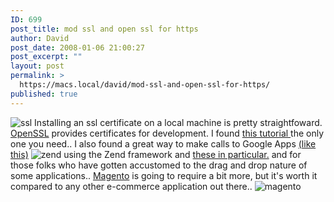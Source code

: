 ```yaml
---
ID: 699
post_title: mod ssl and open ssl for https
author: David
post_date: 2008-01-06 21:00:27
post_excerpt: ""
layout: post
permalink: >
  https://macs.local/david/mod-ssl-and-open-ssl-for-https/
published: true
---
```

<img src="http://davidawindham.com/images/ssl.png" alt="ssl" />
Installing an ssl certificate on a local machine is pretty straightfoward.  <a href="http://www.openssl.org/">OpenSSL</a> provides certificates for development.  I found <a href="http://www.entropy.ch/software/macosx/docs/mod_ssl.html">this tutorial </a>the only one you need..
I also found a great way to make calls to Google Apps <a href="http://code.google.com/support/bin/answer.py?answer=71864&topic=11369">(like this)</a>
<img src="http://davidawindham.com/images/zend_php.png" alt="zend" />
using the Zend framework and <a href="http://framework.zend.com/download/gdata">these in particular.</a>
and for those folks who have gotten accustomed to the drag and drop nature of some applications.. <a href="http://www.magentocommerce.com/system-requirements">Magento</a> is going to require a bit more, but it's worth it compared to any other e-commerce application out there..
<img src="http://davidawindham.com/images/blop.png" alt="magento" />
